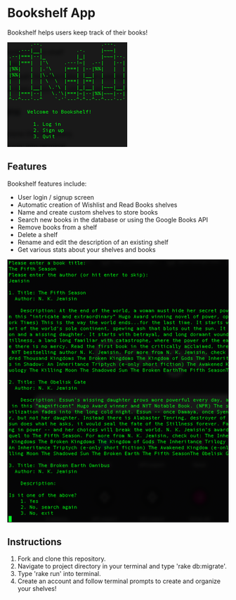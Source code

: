 
# Bookshelf App

Bookshelf helps users keep track of their books! 

![Bookshelf Welcome Screen](https://github.com/ayerest/Bookshelf/blob/master/bookshelfsignin.png)

## Features

Bookshelf features include:

* User login / signup screen
* Automatic creation of Wishlist and Read Books shelves
* Name and create custom shelves to store books
* Search new books in the database or using the Google Books API
* Remove books from a shelf
* Delete a shelf
* Rename and edit the description of an existing shelf
* Get various stats about your shelves and books

![Bookshelf Search Books/Author Screen and Results](https://github.com/ayerest/Bookshelf/blob/master/searchbook.png)

## Instructions

1. Fork and clone this repository.
2. Navigate to project directory in your terminal and type 'rake db:migrate'.
3. Type 'rake run' into terminal.
4. Create an account and follow terminal prompts to create and organize your shelves!
